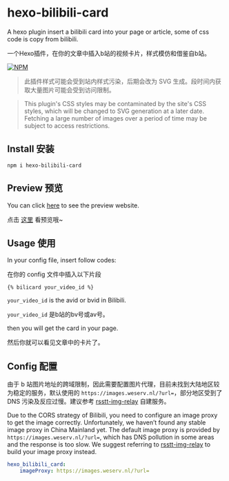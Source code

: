 # hexo-bilibili-card

A hexo plugin insert a bilibili card into your page or article, some of css code is copy from bilibili.

一个Hexo插件，在你的文章中插入b站的视频卡片，样式模仿和借鉴自b站。

[![NPM](https://nodei.co/npm/hexo-bilibili-card.png)](https://nodei.co/npm/hexo-bilibili-card/)

> 此插件样式可能会受到站内样式污染，后期会改为 SVG 生成。段时间内获取大量图片可能会受到访问限制。

> This plugin's CSS styles may be contaminated by the site's CSS styles, which will be changed to SVG generation at a later date. Fetching a large number of images over a period of time may be subject to access restrictions.


## Install 安装

```npm i hexo-bilibili-card```

## Preview 预览

You can click [here](https://zhangmaimai.com/2021/02/05/some-tests/) to see the preview website.

点击 [这里](https://zhangmaimai.com/2021/02/05/some-tests/) 看预览哦~

## Usage 使用

In your config file, insert follow codes:

在你的 config 文件中插入以下片段

```
{% bilicard your_video_id %}
```
`your_video_id` is the avid or bvid in Bilibili.

`your_video_id` 是b站的bv号或av号。

then you will get the card in your page.

然后你就可以看见文章中的卡片了。


## Config 配置

由于 b 站图片地址的跨域限制，因此需要配置图片代理，目前未找到大陆地区较为稳定的服务，默认使用的 `https://images.weserv.nl/?url=`，部分地区受到了 DNS 污染及反应过慢。建议参考 [rsstt-img-relay](https://github.com/Rongronggg9/rsstt-img-relay) 自建服务。

Due to the CORS strategy of Bilibili, you need to configure an image proxy to get the image correctly. Unfortunately, we haven’t found any stable image proxy in China Mainland yet. The default image proxy is provided by `https://images.weserv.nl/?url=`, which has DNS pollution in some areas and the response is too slow. We suggest referring to [rsstt-img-relay](https://github.com/Rongronggg9/rsstt-img-relay) to build your image proxy instead.

```yaml
hexo_bilibili_card:
    imageProxy: https://images.weserv.nl/?url=
```
